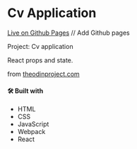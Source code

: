 # Cv Application

[Live on Github Pages](https://)
// Add Github pages

Project: Cv application

React props and state. 

from [theodinproject.com](https://www.theodinproject.com/paths/full-stack-javascript/courses/javascript/lessons/cv-application)

#### 🛠️ Built with
* HTML
* CSS
* JavaScript
* Webpack
* React
